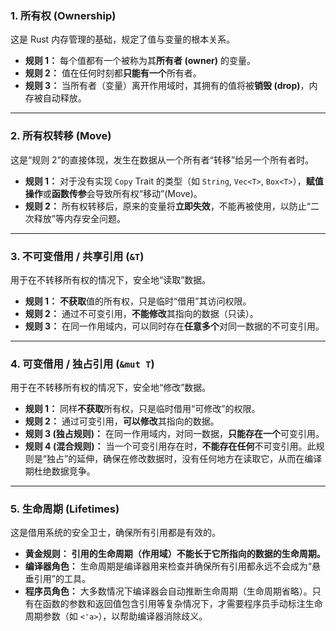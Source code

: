 ### 1. 所有权 (Ownership)

这是 Rust 内存管理的基础，规定了值与变量的根本关系。

- **规则 1：** 每个值都有一个被称为其**所有者 (owner)** 的变量。
- **规则 2：** 值在任何时刻都**只能有一个**所有者。
- **规则 3：** 当所有者（变量）离开作用域时，其拥有的值将被**销毁 (drop)**，内存被自动释放。

---

### 2. 所有权转移 (Move)

这是“规则 2”的直接体现，发生在数据从一个所有者“转移”给另一个所有者时。

- **规则 1：** 对于没有实现 `Copy` Trait 的类型（如 `String`, `Vec<T>`, `Box<T>`），**赋值操作**或**函数传参**会导致所有权“移动”(Move)。
- **规则 2：** 所有权转移后，原来的变量将**立即失效**，不能再被使用，以防止“二次释放”等内存安全问题。

---

### 3. 不可变借用 / 共享引用 (`&T`)

用于在不转移所有权的情况下，安全地“读取”数据。

- **规则 1：** **不获取**值的所有权，只是临时“借用”其访问权限。
- **规则 2：** 通过不可变引用，**不能修改**其指向的数据（只读）。
- **规则 3：** 在同一作用域内，可以同时存在**任意多个**对同一数据的不可变引用。

---

### 4. 可变借用 / 独占引用 (`&mut T`)

用于在不转移所有权的情况下，安全地“修改”数据。

- **规则 1：** 同样**不获取**所有权，只是临时借用“可修改”的权限。
- **规则 2：** 通过可变引用，**可以修改**其指向的数据。
- **规则 3 (独占规则)：** 在同一作用域内，对同一数据，**只能存在一个**可变引用。
- **规则 4 (混合规则)：** 当一个可变引用存在时，**不能存在任何**不可变引用。此规则是“独占”的延伸，确保在修改数据时，没有任何地方在读取它，从而在编译期杜绝数据竞争。

---

### 5. 生命周期 (Lifetimes)

这是借用系统的安全卫士，确保所有引用都是有效的。

- **黄金规则：** **引用的生命周期（作用域）不能长于它所指向的数据的生命周期。**
- **编译器角色：** 生命周期是编译器用来检查并确保所有引用都永远不会成为“悬垂引用”的工具。
- **程序员角色：** 大多数情况下编译器会自动推断生命周期（生命周期省略）。只有在函数的参数和返回值包含引用等复杂情况下，才需要程序员手动标注生命周期参数（如 `<'a>`），以帮助编译器消除歧义。
